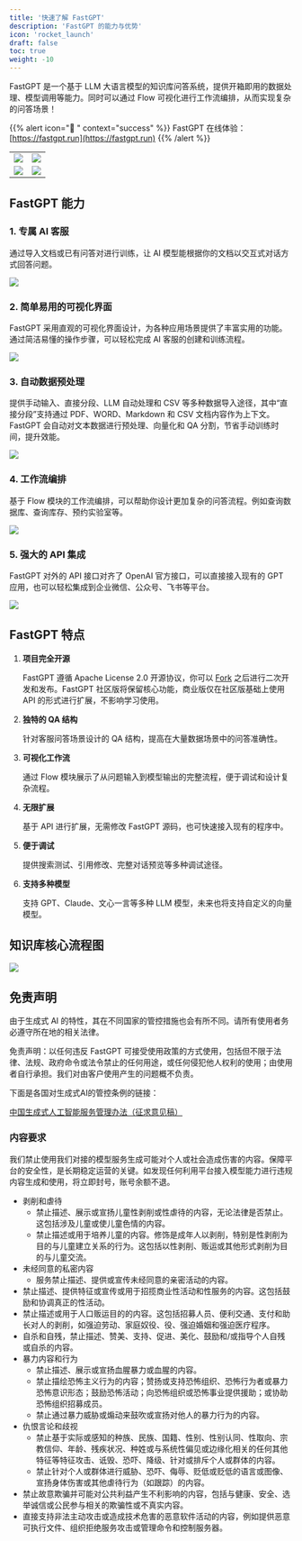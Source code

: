 ```yaml
---
title: '快速了解 FastGPT'
description: 'FastGPT 的能力与优势'
icon: 'rocket_launch'
draft: false
toc: true
weight: -10
---
```


FastGPT 是一个基于 LLM 大语言模型的知识库问答系统，提供开箱即用的数据处理、模型调用等能力。同时可以通过 Flow 可视化进行工作流编排，从而实现复杂的问答场景！

{{% alert icon="🤖 " context="success" %}}
FastGPT 在线体验：[https://fastgpt.run](https://fastgpt.run)
{{% /alert %}}

|                       |                       |
| --------------------- | --------------------- |
| ![](/imgs/intro1.png) | ![](/imgs/intro2.png) |
| ![](/imgs/intro3.png) | ![](/imgs/intro4.png) |

## FastGPT 能力

### 1. 专属 AI 客服

通过导入文档或已有问答对进行训练，让 AI 模型能根据你的文档以交互式对话方式回答问题。

![](/imgs/ability1.png)

### 2. 简单易用的可视化界面

FastGPT 采用直观的可视化界面设计，为各种应用场景提供了丰富实用的功能。通过简洁易懂的操作步骤，可以轻松完成 AI 客服的创建和训练流程。

![](/imgs/ability5.png)

### 3. 自动数据预处理

提供手动输入、直接分段、LLM 自动处理和 CSV 等多种数据导入途径，其中“直接分段”支持通过 PDF、WORD、Markdown 和 CSV 文档内容作为上下文。FastGPT 会自动对文本数据进行预处理、向量化和 QA 分割，节省手动训练时间，提升效能。

![](/imgs/ability2.png)

### 4. 工作流编排

基于 Flow 模块的工作流编排，可以帮助你设计更加复杂的问答流程。例如查询数据库、查询库存、预约实验室等。

![](/imgs/ability3.png)

### 5. 强大的 API 集成

FastGPT 对外的 API 接口对齐了 OpenAI 官方接口，可以直接接入现有的 GPT 应用，也可以轻松集成到企业微信、公众号、飞书等平台。

![](/imgs/ability4.png)

## FastGPT 特点

1. **项目完全开源**

   FastGPT 遵循 Apache License 2.0 开源协议，你可以 [Fork](https://github.com/labring/FastGPT/fork) 之后进行二次开发和发布。FastGPT 社区版将保留核心功能，商业版仅在社区版基础上使用 API 的形式进行扩展，不影响学习使用。

2. **独特的 QA 结构**

   针对客服问答场景设计的 QA 结构，提高在大量数据场景中的问答准确性。

3. **可视化工作流**

   通过 Flow 模块展示了从问题输入到模型输出的完整流程，便于调试和设计复杂流程。

4. **无限扩展**

   基于 API 进行扩展，无需修改 FastGPT 源码，也可快速接入现有的程序中。

5. **便于调试**

   提供搜索测试、引用修改、完整对话预览等多种调试途径。

6. **支持多种模型**

   支持 GPT、Claude、文心一言等多种 LLM 模型，未来也将支持自定义的向量模型。

## 知识库核心流程图

![](/imgs/functional-arch.webp)

## 免责声明

由于生成式 AI 的特性，其在不同国家的管控措施也会有所不同。请所有使用者务必遵守所在地的相关法律。

免责声明：以任何违反 FastGPT 可接受使用政策的方式使用，包括但不限于法律、法规、政府命令或法令禁止的任何用途，或任何侵犯他人权利的使用；由使用者自行承担。我们对由客户使用产生的问题概不负责。

下面是各国对生成式AI的管控条例的链接：

[中国生成式人工智能服务管理办法（征求意见稿）](http://www.cac.gov.cn/2023-04/11/c_1682854275475410.htm)

### 内容要求 

我们禁止使用我们对接的模型服务生成可能对个人或社会造成伤害的内容。保障平台的安全性，是长期稳定运营的关键。如发现任何利用平台接入模型能力进行违规内容生成和使用，将立即封号，账号余额不退。

- 剥削和虐待 
  - 禁止描述、展示或宣扬儿童性剥削或性虐待的内容，无论法律是否禁止。这包括涉及儿童或使儿童色情的内容。
  - 禁止描述或用于培养儿童的内容。修饰是成年人以剥削，特别是性剥削为目的与儿童建立关系的行为。这包括以性剥削、贩运或其他形式剥削为目的与儿童交流。
- 未经同意的私密内容 
  - 服务禁止描述、提供或宣传未经同意的亲密活动的内容。
- 禁止描述、提供特征或宣传或用于招揽商业性活动和性服务的内容。这包括鼓励和协调真正的性活动。
- 禁止描述或用于人口贩运目的的内容。这包括招募人员、便利交通、支付和助长对人的剥削，如强迫劳动、家庭奴役、役、强迫婚姻和强迫医疗程序。
- 自杀和自残，禁止描述、赞美、支持、促进、美化、鼓励和/或指导个人自残或自杀的内容。
- 暴力内容和行为 
  - 禁止描述、展示或宣扬血腥暴力或血腥的内容。
  - 禁止描绘恐怖主义行为的内容；赞扬或支持恐怖组织、恐怖行为者或暴力恐怖意识形态；鼓励恐怖活动；向恐怖组织或恐怖事业提供援助；或协助恐怖组织招募成员。
  - 禁止通过暴力威胁或煽动来鼓吹或宣扬对他人的暴力行为的内容。
- 仇恨言论和歧视 
  - 禁止基于实际或感知的种族、民族、国籍、性别、性别认同、性取向、宗教信仰、年龄、残疾状况、种姓或与系统性偏见或边缘化相关的任何其他特征等特征攻击、诋毁、恐吓、降级、针对或排斥个人或群体的内容。
  - 禁止针对个人或群体进行威胁、恐吓、侮辱、贬低或贬低的语言或图像、宣扬身体伤害或其他虐待行为（如跟踪）的内容。
- 禁止故意欺骗并可能对公共利益产生不利影响的内容，包括与健康、安全、选举诚信或公民参与相关的欺骗性或不真实内容。
- 直接支持非法主动攻击或造成技术危害的恶意软件活动的内容，例如提供恶意可执行文件、组织拒绝服务攻击或管理命令和控制服务器。
